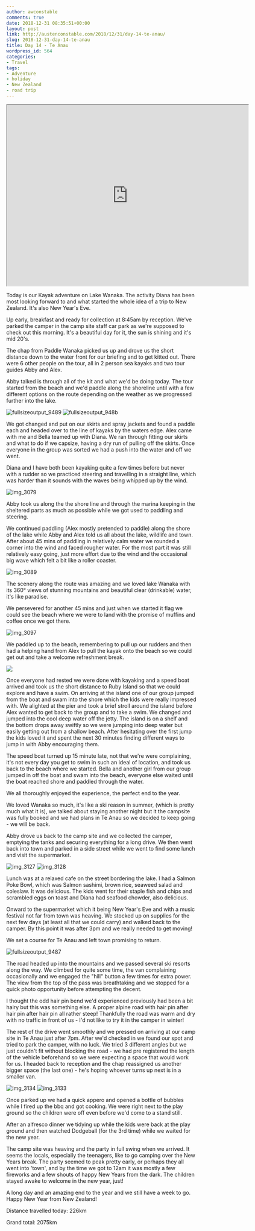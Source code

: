 ```yaml
---
author: awconstable
comments: true
date: 2018-12-31 08:35:51+00:00
layout: post
link: http://austenconstable.com/2018/12/31/day-14-te-anau/
slug: 2018-12-31-day-14-te-anau
title: Day 14 - Te Anau
wordpress_id: 564
categories:
- Travel
tags:
- Adventure
- holiday
- New Zealand
- road trip
---
```


<iframe src="https://www.google.com/maps/d/embed?mid=1X3PQRx0AuKyLBWFWEKQvCICCbwAMJTNA&w=640&h=480" width="640" height="480"></iframe>

Today is our Kayak adventure on Lake Wanaka. The activity Diana has been most looking forward to and what started the whole idea of a trip to New Zealand. It's also New Year's Eve.

Up early, breakfast and ready for collection at 8:45am by reception. We've parked the camper in the camp site staff car park as we're supposed to check out this morning. It's a beautiful day for it, the sun is shining and it's mid 20's.

The chap from Paddle Wanaka picked us up and drove us the short distance down to the water front for our briefing and to get kitted out. There were 6 other people on the tour, all in 2 person sea kayaks and two tour guides Abby and Alex.

Abby talked is through all of the kit and what we'd be doing today. The tour started from the beach and we'd paddle along the shoreline until with a few different options on the route depending on the weather as we progressed further into the lake.

![fullsizeoutput_9489](../../../images/2018/12/fullsizeoutput_9489.jpeg)
![fullsizeoutput_948b](../../../images/2018/12/fullsizeoutput_948b.jpeg)

We got changed and put on our skirts and spray jackets and found a paddle each and headed over to the line of kayaks by the waters edge. Alex came with me and Bella teamed up with Diana. We ran through fitting our skirts and what to do if we capsize, having a dry run of pulling off the skirts. Once everyone in the group was sorted we had a push into the water and off we went.

Diana and I have both been kayaking quite a few times before but never with a rudder so we practiced steering and travelling in a straight line, which was harder than it sounds with the waves being whipped up by the wind.

![img_3079](../../../images/2019/01/img_3079.jpg)

Abby took us along the the shore line and through the marina keeping in the sheltered parts as much as possible while we got used to paddling and steering.

We continued paddling (Alex mostly pretended to paddle) along the shore of the lake while Abby and Alex told us all about the lake, wildlife and town. After about 45 mins of paddling in relatively calm water we rounded a corner into the wind and faced rougher water. For the most part it was still relatively easy going, just more effort due to the wind and the occasional big wave which felt a bit like a roller coaster.

![img_3089](../../../images/2019/01/img_3089.jpg)

The scenery along the route was amazing and we loved lake Wanaka with its 360° views of stunning mountains and beautiful clear (drinkable) water, it's like paradise.

We persevered for another 45 mins and just when we started it flag we could see the beach where we were to land with the promise of muffins and coffee once we got there.

![img_3097](../../../images/2019/01/img_3097.jpg)

We paddled up to the beach, remembering to pull up our rudders and then had a helping hand from Alex to pull the kayak onto the beach so we could get out and take a welcome refreshment break.

![](../../../images/2019/01/img_3157.jpg)

Once everyone had rested we were done with kayaking and a speed boat arrived and took us the short distance to Ruby Island so that we could explore and have a swim. On arriving at the island one of our group jumped from the boat and swam into the shore which the kids were really impressed with. We alighted at the pier and took a brief stroll around the island before Alex wanted to get back to the group and to take a swim. We changed and jumped into the cool deep water off the jetty. The island is on a shelf and the bottom drops away swiftly so we were jumping into deep water but easily getting out from a shallow beach. After hesitating over the first jump the kids loved it and spent the next 30 minutes finding different ways to jump in with Abby encouraging them.

The speed boat turned up 15 minute late, not that we're were complaining, it's not every day you get to swim in such an ideal of location, and took us back to the beach where we started. Bella and another girl from our group jumped in off the boat and swam into the beach, everyone else waited until the boat reached shore and paddled through the water.

We all thoroughly enjoyed the experience, the perfect end to the year.

We loved Wanaka so much, it's like a ski reason in summer, (which is pretty much what it is), we talked about staying another night but it the campsite was fully booked and we had plans in Te Anau so we decided to keep going - we will be back.

Abby drove us back to the camp site and we collected the camper, emptying the tanks and securing everything for a long drive. We then went back into town and parked in a side street while we went to find some lunch and visit the supermarket.

![img_3127](../../../images/2019/01/img_3127.jpg)
![img_3128](../../../images/2019/01/img_3128.jpg)

Lunch was at a relaxed cafe on the street bordering the lake. I had a Salmon Poke Bowl, which was Salmon sashimi, brown rice, seaweed salad and coleslaw. It was delicious. The kids went for their staple fish and chips and scrambled eggs on toast and Diana had seafood chowder, also delicious.

Onward to the supermarket which it being New Year's Eve and with a music festival not far from town was heaving. We stocked up on supplies for the next few days (at least all that we could carry) and walked back to the camper. By this point it was after 3pm and we really needed to get moving!

We set a course for Te Anau and left town promising to return.

![fullsizeoutput_9487](../../../images/2018/12/fullsizeoutput_9487.jpeg)

The road headed up into the mountains and we passed several ski resorts along the way. We climbed for quite some time, the van complaining occasionally and we engaged the "hill" button a few times for extra power. The view from the top of the pass was breathtaking and we stopped for a quick photo opportunity before attempting the decent.

I thought the odd hair pin bend we'd experienced previously had been a bit hairy but this was something else. A proper alpine road with hair pin after hair pin after hair pin all rather steep! Thankfully the road was warm and dry with no traffic in front of us - I'd not like to try it in the camper in winter!

The rest of the drive went smoothly and we pressed on arriving at our camp site in Te Anau just after 7pm. After we'd checked in we found our spot and tried to park the camper, with no luck. We tried 3 different angles but we just couldn't fit without blocking the road - we had pre registered the length of the vehicle beforehand so we were expecting a space that would work for us. I headed back to reception and the chap reassigned us another bigger space (the last one) - he's hoping whoever turns up next is in a smaller van.

![img_3134](../../../images/2019/01/img_3134.jpg)
![img_3133](../../../images/2019/01/img_3133.jpg)

Once parked up we had a quick appero and opened a bottle of bubbles while I fired up the bbq and got cooking. We were right next to the play ground so the children were off even before we'd come to a stand still.

After an alfresco dinner we tidying up while the kids were back at the play ground and then watched Dodgeball (for the 3rd time) while we waited for the new year.

The camp site was heaving and the party in full swing when we arrived. It seems the locals, especially the teenagers, like to go camping over the New Years break. The party seemed to peak pretty early, or perhaps they all went into 'town', and by the time we got to 12am it was mostly a few fireworks and a few shouts of happy New Years from the dark. The children stayed awake to welcome in the new year, just!

A long day and an amazing end to the year and we still have a week to go. Happy New Year from New Zealand!

Distance travelled today: 226km

Grand total: 2075km
